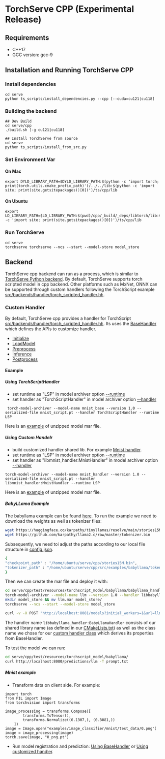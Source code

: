 # TorchServe CPP (Experimental Release)
## Requirements
* C++17
* GCC version: gcc-9
## Installation and Running TorchServe CPP

### Install dependencies
```
cd serve
python ts_scripts/install_dependencies.py --cpp [--cuda=cu121|cu118]
```
### Building the backend
```
## Dev Build
cd serve/cpp
./build.sh [-g cu121|cu118]

## Install TorchServe from source
cd serve
python ts_scripts/install_from_src.py
```
### Set Environment Var
#### On Mac
```
export DYLD_LIBRARY_PATH=$DYLD_LIBRARY_PATH:$(python -c 'import torch; print(torch.utils.cmake_prefix_path)')/../../lib:$(python -c 'import site; print(site.getsitepackages()[0])')/ts/cpp/lib
```
#### On Ubuntu
```
export LD_LIBRARY_PATH=$LD_LIBRARY_PATH:$(pwd)/cpp/_build/_deps/libtorch/lib:$(python -c 'import site; print(site.getsitepackages()[0])')/ts/cpp/lib
```
### Run TorchServe
```
cd serve
torchserve torchserve --ncs --start --model-store model_store
```
## Backend
TorchServe cpp backend can run as a process, which is similar to [TorchServe Python backend](https://github.com/pytorch/serve/tree/master/ts). By default, TorchServe supports torch scripted model in cpp backend. Other platforms such as MxNet, ONNX can be supported through custom handlers following the TorchScript example [src/backends/handler/torch_scripted_handler.hh](https://github.com/pytorch/serve/blob/master/src/backends/handler/torch_scripted_handler.hh).
### Custom Handler
By default, TorchServe cpp provides a handler for TorchScript [src/backends/handler/torch_scripted_handler.hh](https://github.com/pytorch/serve/blob/master/src/backends/handler/torch_scripted_handler.hh). Its uses the [BaseHandler](https://github.com/pytorch/serve/blob/master/src/backends/handler/base_handler.hh) which defines the APIs to customize handler.
* [Initialize](serve/blob/cpp_backend/cpp/src/backends/handler/base_handler.hh#L29)
* [LoadModel](serve/blob/cpp_backend/cpp/src/backends/handler/base_handler.hh#L37)
* [Preprocess](serve/blob/cpp_backend/cpp/src/backends/handler/base_handler.hh#L40)
* [Inference](serve/blob/cpp_backend/cpp/src/backends/handler/base_handler.hh#L46)
* [Postprocess](serve/blob/cpp_backend/cpp/src/backends/handler/base_handler.hh#L53)
#### Example
##### Using TorchScriptHandler
* set runtime as "LSP" in model archiver option [--runtime](https://github.com/pytorch/serve/tree/master/model-archiver#arguments)
* set handler as "TorchScriptHandler" in model archiver option [--handler](https://github.com/pytorch/serve/tree/master/model-archiver#arguments)
```
 torch-model-archiver --model-name mnist_base --version 1.0 --serialized-file mnist_script.pt --handler TorchScriptHandler --runtime LSP
```
Here is an [example](https://github.com/pytorch/serve/tree/cpp_backend/cpp/test/resources/torchscript_model/mnist/base_handler) of unzipped model mar file.
##### Using Custom Handelr
* build customized handler shared lib. For example [Mnist handler](https://github.com/pytorch/serve/blob/cpp_backend/cpp/src/examples/image_classifier/mnist).
* set runtime as "LSP" in model archiver option [--runtime](https://github.com/pytorch/serve/tree/master/model-archiver#arguments)
* set handler as "libmnist_handler:MnistHandler" in model archiver option [--handler](https://github.com/pytorch/serve/tree/master/model-archiver#arguments)
```
torch-model-archiver --model-name mnist_handler --version 1.0 --serialized-file mnist_script.pt --handler libmnist_handler:MnistHandler --runtime LSP
```
Here is an [example](https://github.com/pytorch/serve/tree/cpp_backend/cpp/test/resources/torchscript_model/mnist/mnist_handler) of unzipped model mar file.
##### BabyLLama Example
The babyllama example can be found [here](https://github.com/pytorch/serve/blob/master/cpp/src/examples/babyllama/).
To run the example we need to download the weights as well as tokenizer files:
```bash
wget https://huggingface.co/karpathy/tinyllamas/resolve/main/stories15M.bin
wget https://github.com/karpathy/llama2.c/raw/master/tokenizer.bin
```
Subsequently, we need toi adjust the paths according to our local file structure in [config.json](https://github.com/pytorch/serve/blob/master/serve/cpp/test/resources/torchscript_model/babyllama/babyllama_handler/config.json).
```bash
{
"checkpoint_path" : "/home/ubuntu/serve/cpp/stories15M.bin",
"tokenizer_path" : "/home/ubuntu/serve/cpp/src/examples/babyllama/tokenizer.bin"
}
```
Then we can create the mar file and deploy it with:
```bash
cd serve/cpp/test/resources/torchscript_model/babyllama/babyllama_handler
torch-model-archiver --model-name llm --version 1.0 --handler libbabyllama_handler:BabyLlamaHandler --runtime LSP --extra-files config.json
mkdir model_store && mv llm.mar model_store/
torchserve --ncs --start --model-store model_store

curl -v -X POST "http://localhost:8081/models?initial_workers=1&url=llm.mar"
```
The handler name `libbabyllama_handler:BabyLlamaHandler` consists of our shared library name (as defined in our [CMakeLists.txt](https://github.com/pytorch/serve/blob/master/serve/cpp/src/examples/CMakeLists.txt)) as well as the class name we chose for our [custom handler class](https://github.com/pytorch/serve/blob/master/serve/cpp/src/examples/babyllama/baby_llama_handler.cc) which derives its properties from BaseHandler.

To test the model we can run:
```bash
cd serve/cpp/test/resources/torchscript_model/babyllama/
curl http://localhost:8080/predictions/llm -T prompt.txt
```
##### Mnist example
* Transform data on client side. For example:
```
import torch
from PIL import Image
from torchvision import transforms

image_processing = transforms.Compose([
        transforms.ToTensor(),
        transforms.Normalize((0.1307,), (0.3081,))
    ])
image = Image.open("examples/image_classifier/mnist/test_data/0.png")
image = image_processing(image)
torch.save(image, "0_png.pt")
```
* Run model registration and prediction: [Using BaseHandler](serve/cpp/test/backends/torch_scripted/torch_scripted_backend_test.cc#L54) or [Using customized handler](serve/cpp/test/backends/torch_scripted/torch_scripted_backend_test.cc#L72).
